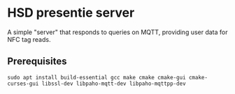 # HSD presentie server
A simple "server" that responds to queries on MQTT, providing user data for NFC tag reads.

## Prerequisites
```
sudo apt install build-essential gcc make cmake cmake-gui cmake-curses-gui libssl-dev libpaho-mqtt-dev libpaho-mqttpp-dev
```